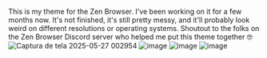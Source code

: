 This is my theme for the Zen Browser. I've been working on it for a few months now. It's not finished, it's still pretty messy, and it'll probably look weird on different resolutions or operating systems. Shoutout to the folks on the Zen Browser Discord server who helped me put this theme together 🤓
![Captura de tela 2025-05-27 002954](https://github.com/user-attachments/assets/eb1af265-bd5a-469c-90a0-747c6d79a12d)
![image](https://github.com/user-attachments/assets/8020c2ed-1761-4729-9fd0-021cf510f817)
![image](https://github.com/user-attachments/assets/65394d3e-648e-4996-b0ad-38afb5853a97)
![image](https://github.com/user-attachments/assets/67b37c83-d77a-4921-bdeb-e99ec4460573)

